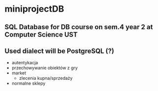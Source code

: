 # miniprojectDB
## SQL Database for DB course on sem.4 year 2 at Computer Science UST

## Used dialect will be PostgreSQL (?)
- autentykacja
- przechowywanie obiektów z gry 
- market
  - zlecenia kupna/sprzedaży
- normalne sklepy

